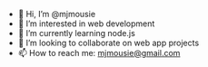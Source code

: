 - 👋 Hi, I’m @mjmousie
- 👀 I’m interested in web development
- 🌱 I’m currently learning node.js
- 💞️ I’m looking to collaborate on web app projects
- 📫 How to reach me: mjmousie@gmail.com

<!---
mjmousie/mjmousie is a ✨ special ✨ repository because its `README.md` (this file) appears on your GitHub profile.
You can click the Preview link to take a look at your changes.
--->
